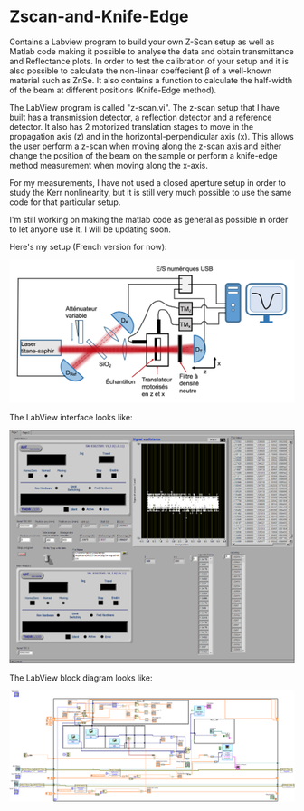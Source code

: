 # Zscan-and-Knife-Edge
Contains a Labview program to build your own Z-Scan setup as well as Matlab code making it possible to analyse the data and obtain transmittance and Reflectance plots. In order to test the calibration of your setup and it is also possible to calculate the non-linear coeffecient β of a well-known material such as ZnSe.  It also contains a function to calculate the half-width of the beam at different positions (Knife-Edge method).

The LabView program is called "z-scan.vi". The z-scan setup that I have built has a transmission detector, a reflection detector and a reference detector. It also has 2 motorized translation stages to move in the propagation axis (z) and in the horizontal-perpendicular axis (x). This allows the user perform a z-scan when moving along the z-scan axis and either change the position of the beam on the sample or perform a knife-edge method measurement when moving along the x-axis.

For my measurements, I have not used a closed aperture setup in order to study the Kerr nonlinearity, but it is still very much possible to use the same code for that particular setup.

I'm still working on making the matlab code as general as possible in order to let anyone use it. I will be updating soon.

Here's my setup (French version for now):

![Image of Z-Scan Setup](https://github.com/JayThibs/Zscan-and-Knife-Edge/blob/master/Z-scan/Z-scan%20setup.png)

The LabView interface looks like:

![Image of LabView Z-Scan Interface](https://github.com/JayThibs/Zscan-and-Knife-Edge/blob/master/Z-scan/LabViewZScanInterface.png)

The LabView block diagram looks like:

![Image of LabView Z-Scan Block Diagram](https://github.com/JayThibs/Zscan-and-Knife-Edge/blob/master/Z-scan/LbaViewZScanBlockDiagram.png)
